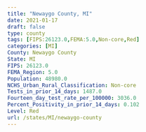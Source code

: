 ```yaml
---
title: "Newaygo County, MI"
date: 2021-01-17
draft: false
type: county
tags: [FIPS:26123.0,FEMA:5.0,Non-core,Red]
categories: [MI]
County: Newaygo County
State: MI
FIPS: 26123.0
FEMA_Region: 5.0
Population: 48980.0
NCHS_Urban_Rural_Classification: Non-core
Tests_in_prior_14_days: 1487.0
Fourteen_day_test_rate_per_100000: 3036.0
Percent_Positivity_in_prior_14_days: 0.102
Level: Red
url: /states/MI/newaygo-county
---
```



